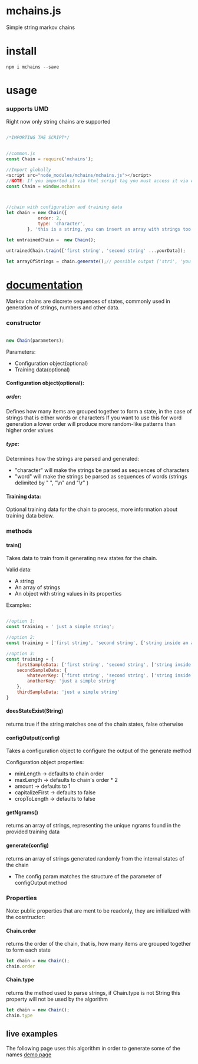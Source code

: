 mchains.js
===
Simple string markov chains

# install 
```
npm i mchains --save
```


# usage
### supports UMD
Right now only string chains are supported



```javascript 

/*IMPORTING THE SCRIPT*/


//common.js
const Chain = require('mchains');

//Import globally
<script src="node_modules/mchains/mchains.js"></script>
//NOTE: If you imported it via html script tag you must access it via window.mchains as follows:
const Chain = window.mchains



//chain with configuration and training data
let chain = new Chain({
            order: 2,
            type: 'character',
        }, 'this is a string, you can insert an array with strings too');

let untrainedChain =  new Chain();

untrainedChain.train(['first string', 'second string' ...yourData]);

let arrayOfStrings = chain.generate();// possible output ['stri', 'you ', 'inse']

```


# [documentation](./docs/mchains/1.1.4/global.html)

Markov chains are discrete sequences of states, commonly used in generation of strings, numbers and other data.


### constructor

```javascript

new Chain(parameters);

```
Parameters:
- Configuration object(optional)
- Training data(optional)

#### Configuration object(optional):

##### order: 
Defines how many items are grouped together to form a state, in the case of strings that is either words or characters
If you want to use this for word generation a lower order will produce more random-like patterns than higher order values


##### type:
Determines how the strings are parsed and generated:
- "character" will make the strings be parsed as sequences of characters
- "word" will make the strings be parsed as sequences of words (strings delimited by " ", "\n" and "\r" )


#### Training data: 
Optional training data for the chain to process, more information about training data below.


### methods


#### train()
Takes data to train from it generating new states for the chain.

Valid data:
- A string
- An array of strings
- An object with string values in its properties

Examples:
```javascript

//option 1:
const training = ' just a simple string';

//option 2:
const training = ['first string', 'second string', ['string inside an array', 'etc...']];

//option 3: 
const training = {
    firstSampleData: ['first string', 'second string', ['string inside an array', 'etc...']],
    secondSampleData: {
        whateverKey: ['first string', 'second string', ['string inside an array', 'etc...']],
        anotherKey: 'just a simple string'
    },
    thirdSampleData: 'just a simple string'
}


```

#### doesStateExist(String)
returns true if the string matches one of the chain states, false otherwise

#### configOutput(config)
Takes a configuration object to configure the output of the generate method

Configuration object properties:
- minLength            -> defaults to chain order
- maxLength            -> defaults to chain's order * 2
- amount               -> defaults to 1
- capitalizeFirst      -> defaults to false
- cropToLength         -> defaults to false

#### getNgrams()
returns an array of strings, representing the unique ngrams found in the provided training data



#### generate(config)
returns an array of strings generated randomly from the internal states of the chain
- The config param matches the structure of the parameter of configOutput method



### Properties
Note: public properties that are ment to be readonly, they are initialized with the cosntructor:

#### Chain.order
returns the order of the chain, that is, how many items are grouped together to form each state
```javascript
let chain = new Chain();
chain.order 
```

#### Chain.type
returns the method used to parse strings, if Chain.type is not String this property will not be used by the algorithm
```javascript
let chain = new Chain();
chain.type 
```


## live examples
The following page uses this algorithm in order to generate some of the names
[demo page](http://www.randomfantasynames.com/)
